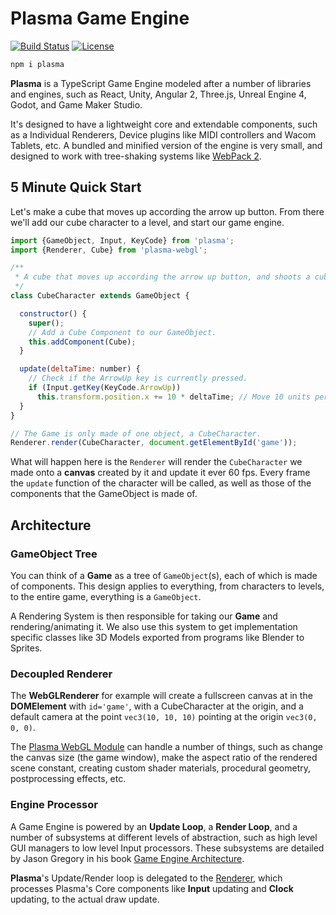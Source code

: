 <!--![Plasma Cover](docs/cover.svg)-->

# Plasma Game Engine

[![Build Status](https://api.travis-ci.org/alaingalvan/Plasma.svg)](https://travis-ci.org/alaingalvan/Plasma) [![License](http://img.shields.io/:license-mit-blue.svg)](http://mit-license.org)

```bash
npm i plasma
```

**Plasma** is a TypeScript Game Engine modeled after a number of libraries and engines, such as React, Unity, Angular 2, Three.js, Unreal Engine 4, Godot, and Game Maker Studio.

It's designed to have a lightweight core and extendable components, such as a Individual Renderers, Device plugins like MIDI controllers and Wacom Tablets, etc. A bundled and minified version of the engine is very small, and designed to work with tree-shaking systems like [WebPack 2](https://github.com/webpack/webpack/issues/1433).

<!-- * [Versions - Currently @ 1.0.0](https://github.com/alaingalvan/plasma/versions)
* [Documentation](docs/readme.md)
* [Donations](https://alain.xyz/donate) -->

## 5 Minute Quick Start

Let's make a cube that moves up according the arrow up button. From there we'll add our cube character to a level, and start our game engine.

```javascript
import {GameObject, Input, KeyCode} from 'plasma';
import {Renderer, Cube} from 'plasma-webgl';

/**
 * A cube that moves up according the arrow up button, and shoots a cube.
 */
class CubeCharacter extends GameObject {

  constructor() {
    super();
    // Add a Cube Component to our GameObject.
    this.addComponent(Cube);
  }

  update(deltaTime: number) {    
    // Check if the ArrowUp key is currently pressed.
    if (Input.getKey(KeyCode.ArrowUp))
      this.transform.position.x += 10 * deltaTime; // Move 10 units per second
  }
}

// The Game is only made of one object, a CubeCharacter.
Renderer.render(CubeCharacter, document.getElementById('game'));
```

What will happen here is the `Renderer` will render the `CubeCharacter` we made onto a **canvas** created by it and update it ever 60 fps. Every frame the `update` function of the character will be called, as well as those of the components that the GameObject is made of.

<!-- If you want to go further, follow some of the tutorial examples in the docs. These tutorials are in reality full games, so you get to see the full picture!

#### Easy

- [Anaconda - Snake Clone]()
- [Blitz - 1984 Clone]()

#### Intermediate

- [PXWars - Top Down Shooter]()
- [SoundStrike - MIDI Piano Practice]()

#### Challenging

- [Beast - Monster RPG]()
- [Ora - 2D Platformer]()
- [Caliber - Online Shooter]() -->

## Architecture

<!-- ![Game Tree](docs/img/gametree.svg) -->

### GameObject Tree

You can think of a **Game** as a tree of `GameObject`(s), each of which is made of components. This design applies to everything, from characters to levels, to the entire game, everything is a `GameObject`.

A Rendering System is then responsible for taking our **Game** and rendering/animating it. We also use this system to get implementation specific classes like 3D Models exported from programs like Blender to Sprites.

### Decoupled Renderer

<!-- ![Renderer Diagram](docs/img/renderer.svg) -->

The **WebGLRenderer** for example will create a fullscreen canvas at in the **DOMElement** with `id='game'`, with a CubeCharacter at the origin, and a default camera at the point `vec3(10, 10, 10)` pointing at the origin `vec3(0, 0, 0)`.

The [Plasma WebGL Module](https://github.com/alaingalvan/src/webgl) can handle a number of things, such as change the canvas size (the game window), make the aspect ratio of the rendered scene constant, creating custom shader materials, procedural geometry, postprocessing effects, etc.  

### Engine Processor

A Game Engine is powered by an **Update Loop**, a **Render Loop**, and a number of subsystems at different levels of abstraction, such as high level GUI managers to low level Input processors. These subsystems are detailed by Jason Gregory in his book [Game Engine Architecture](https://books.google.com/books?id=MCQbBAAAQBAJ&lpg=PP1&dq=page%2033%20game%20engine%20architecture&pg=PA33#v=onepage&q=33&f=false).

**Plasma**'s Update/Render loop is delegated to the [Renderer](), which processes Plasma's Core components like **Input** updating and **Clock** updating, to the actual draw update.
